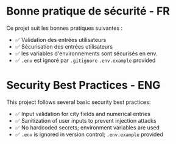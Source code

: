 #  Bonne pratique de sécurité - FR

Ce projet suit les bonnes pratiques suivantes :

- ✅ Validation des entrées utilisateurs
- ✅ Sécurisation des entrées utilisateurs
- ✅ les variables d'environnements sont sécurisés en env.
- ✅ `.env` est ignoré par `.gitignore` `.env.example` provided


# Security Best Practices - ENG

This project follows several basic security best practices:

- ✅ Input validation for city fields and numerical entries
- ✅ Sanitization of user inputs to prevent injection attacks
- ✅ No hardcoded secrets; environment variables are used
- ✅ `.env` is ignored in version control; `.env.example` provided
